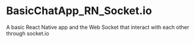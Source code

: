 # BasicChatApp_RN_Socket.io
A basic React Native app and the Web Socket that interact with each other through socket.io